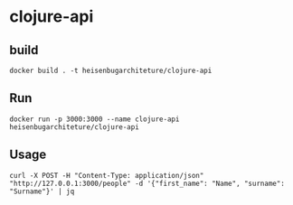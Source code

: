 # clojure-api

## build
```shell
docker build . -t heisenbugarchiteture/clojure-api
``` 

## Run
```shell
docker run -p 3000:3000 --name clojure-api heisenbugarchiteture/clojure-api
```

## Usage
```shell
curl -X POST -H "Content-Type: application/json"  "http://127.0.0.1:3000/people" -d '{"first_name": "Name", "surname": "Surname"}' | jq
```

